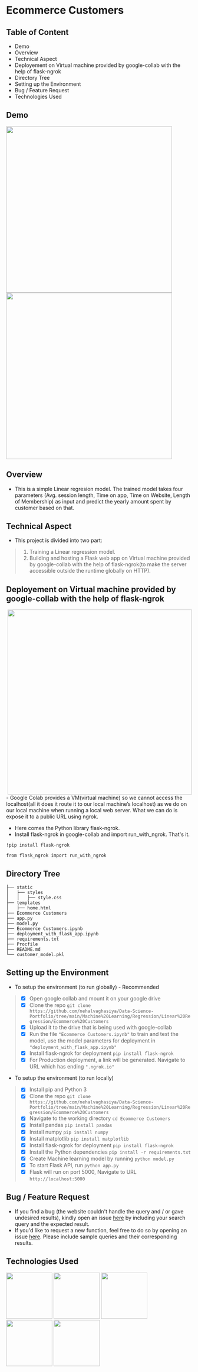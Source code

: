 
# Ecommerce Customers
## Table of Content

- Demo
- Overview
- Technical Aspect
- Deployement on Virtual machine provided by google-collab with the help of flask-ngrok
- Directory Tree
- Setting up the Environment
- Bug / Feature Request
- Technologies Used


## Demo
<img src="https://user-images.githubusercontent.com/78668871/118049697-6b288180-b37e-11eb-8c6b-f27ceec75455.PNG" width="450"/> <img src="https://user-images.githubusercontent.com/78668871/118049692-682d9100-b37e-11eb-881c-e88d22cc5f2c.PNG" width="450"/> 



## Overview
- This is a simple Linear regresion model. The trained model takes four parameters (Avg. session length, Time on app, Time on Website, Length of Membership) as input and predict the yearly amount spent by customer based on that.

## Technical Aspect
- This project is divided into two part:

> 1. Training a Linear regression model.
> 2. Building and hosting a Flask web app on Virtual machine provided by google-collab with the help of flask-ngrok(to make the server accessible outside the runtime globally on HTTP).

## Deployement on Virtual machine provided by google-collab with the help of flask-ngrok 
<img src="https://user-images.githubusercontent.com/78668871/116829747-e5e6e500-aba5-11eb-921a-6174e199bacf.png" width="500" align="right"/>
- Google Colab provides a VM(virtual machine) so we cannot access the localhost(all it does it route it to our local machine’s localhost) as we do on our local machine when running a local web server. What we can do is expose it to a public URL using ngrok. 



- Here comes the Python library flask-ngrok.
- Install flask-ngrok in google-collab and import run_with_ngrok. That's it.

`!pip install flask-ngrok`

`from flask_ngrok import run_with_ngrok`

## Directory Tree
```
├── static
│   ├── styles
│   │   ├── style.css
├── templates
│   ├── home.html
├── Ecommerce Customers
├── app.py
├── model.py
├── Ecommerce Customers.ipynb
├── deployment_with_flask_app.ipynb
├── requirements.txt
├── Procfile
├── README.md
└── customer_model.pkl
````

## Setting up the Environment
- To setup the environment (to run globally) - Recommended

> - [x] Open google collab and mount it on your google drive
> - [x] Clone the repo `git clone https://github.com/nehalvaghasiya/Data-Science-Portfolio/tree/main/Machine%20Learning/Regression/Linear%20Regression/Ecommerce%20Customers `
> - [x] Upload it to the drive that is being used with google-collab
> - [x] Run the file `"Ecommerce Customers.ipynb"` to train and test the model, use the model parameters for deployment in `"deployment_with_flask_app.ipynb"`
> - [x] Install flask-ngrok for deployment `pip install flask-ngrok  `
> - [x] For Production deployment, a link will be generated. Navigate to URL which has ending `".ngrok.io"`


- To setup the environment (to run locally)

> - [x] Install pip and Python 3
> - [x] Clone the repo `git clone https://github.com/nehalvaghasiya/Data-Science-Portfolio/tree/main/Machine%20Learning/Regression/Linear%20Regression/Ecommerce%20Customers `
> - [x] Navigate to the working directory  `cd Ecommerce Customers`
> - [x] Install pandas  `pip install pandas`
> - [x] Install numpy   `pip install numpy`
> - [x] Install matplotlib   `pip install matplotlib`
> - [x] Install flask-ngrok for deployment `pip install flask-ngrok  `
> - [x] Install the Python dependencies  `pip install -r requirements.txt `
> - [x] Create Machine learning model by running `python model.py `
> - [x] To start Flask API, run  `python app.py `
> - [x] Flask will run on port 5000, Navigate to URL `http://localhost:5000` 





## Bug / Feature Request
- If you find a bug (the website couldn't handle the query and / or gave undesired results), kindly open an issue [here](https://github.com/nehalvaghasiya/Data-Science-Portfolio/issues/new) by including your search query and the expected result.
- If you'd like to request a new function, feel free to do so by opening an issue [here](https://github.com/nehalvaghasiya/Data-Science-Portfolio/issues/new). Please include sample queries and their corresponding results.

## Technologies Used
<img src="https://user-images.githubusercontent.com/78668871/116827827-753acb00-ab9b-11eb-93fb-0aadf41d4ba8.png" width="125"/> <img src="https://user-images.githubusercontent.com/78668871/116829280-c8188080-aba3-11eb-936b-4f13999faa76.png" width="125"/> <img src="https://user-images.githubusercontent.com/78668871/116829376-031ab400-aba4-11eb-8724-d81e2d6a4970.png" width="125"/> <img src="https://user-images.githubusercontent.com/78668871/116829387-1463c080-aba4-11eb-9a08-f1595d2899a8.png" width="125"/> <img src="https://user-images.githubusercontent.com/78668871/121388288-a69d7800-c94b-11eb-9f40-35c4c7b81542.png" width="125"/>
